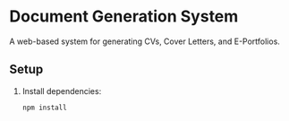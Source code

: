 # Document Generation System

A web-based system for generating CVs, Cover Letters, and E-Portfolios.

## Setup

1. Install dependencies:
   ```bash
   npm install
